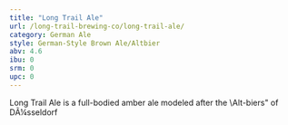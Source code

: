 ```yaml
---
title: "Long Trail Ale"
url: /long-trail-brewing-co/long-trail-ale/
category: German Ale
style: German-Style Brown Ale/Altbier
abv: 4.6
ibu: 0
srm: 0
upc: 0
---
```

Long Trail Ale is a full-bodied amber ale modeled after the \Alt-biers\" of DÃ¼sseldorf
